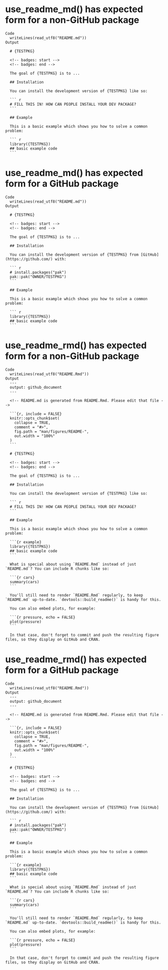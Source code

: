 # use_readme_md() has expected form for a non-GitHub package

    Code
      writeLines(read_utf8("README.md"))
    Output
      
      # {TESTPKG}
      
      <!-- badges: start -->
      <!-- badges: end -->
      
      The goal of {TESTPKG} is to ...
      
      ## Installation
      
      You can install the development version of {TESTPKG} like so:
      
      ``` r
      # FILL THIS IN! HOW CAN PEOPLE INSTALL YOUR DEV PACKAGE?
      ```
      
      ## Example
      
      This is a basic example which shows you how to solve a common problem:
      
      ``` r
      library({TESTPKG})
      ## basic example code
      ```
      

# use_readme_md() has expected form for a GitHub package

    Code
      writeLines(read_utf8("README.md"))
    Output
      
      # {TESTPKG}
      
      <!-- badges: start -->
      <!-- badges: end -->
      
      The goal of {TESTPKG} is to ...
      
      ## Installation
      
      You can install the development version of {TESTPKG} from [GitHub](https://github.com/) with:
      
      ``` r
      # install.packages("pak")
      pak::pak("OWNER/TESTPKG")
      ```
      
      ## Example
      
      This is a basic example which shows you how to solve a common problem:
      
      ``` r
      library({TESTPKG})
      ## basic example code
      ```
      

# use_readme_rmd() has expected form for a non-GitHub package

    Code
      writeLines(read_utf8("README.Rmd"))
    Output
      ---
      output: github_document
      ---
      
      <!-- README.md is generated from README.Rmd. Please edit that file -->
      
      ```{r, include = FALSE}
      knitr::opts_chunk$set(
        collapse = TRUE,
        comment = "#>",
        fig.path = "man/figures/README-",
        out.width = "100%"
      )
      ```
      
      # {TESTPKG}
      
      <!-- badges: start -->
      <!-- badges: end -->
      
      The goal of {TESTPKG} is to ...
      
      ## Installation
      
      You can install the development version of {TESTPKG} like so:
      
      ``` r
      # FILL THIS IN! HOW CAN PEOPLE INSTALL YOUR DEV PACKAGE?
      ```
      
      ## Example
      
      This is a basic example which shows you how to solve a common problem:
      
      ```{r example}
      library({TESTPKG})
      ## basic example code
      ```
      
      What is special about using `README.Rmd` instead of just `README.md`? You can include R chunks like so:
      
      ```{r cars}
      summary(cars)
      ```
      
      You'll still need to render `README.Rmd` regularly, to keep `README.md` up-to-date. `devtools::build_readme()` is handy for this.
      
      You can also embed plots, for example:
      
      ```{r pressure, echo = FALSE}
      plot(pressure)
      ```
      
      In that case, don't forget to commit and push the resulting figure files, so they display on GitHub and CRAN.

# use_readme_rmd() has expected form for a GitHub package

    Code
      writeLines(read_utf8("README.Rmd"))
    Output
      ---
      output: github_document
      ---
      
      <!-- README.md is generated from README.Rmd. Please edit that file -->
      
      ```{r, include = FALSE}
      knitr::opts_chunk$set(
        collapse = TRUE,
        comment = "#>",
        fig.path = "man/figures/README-",
        out.width = "100%"
      )
      ```
      
      # {TESTPKG}
      
      <!-- badges: start -->
      <!-- badges: end -->
      
      The goal of {TESTPKG} is to ...
      
      ## Installation
      
      You can install the development version of {TESTPKG} from [GitHub](https://github.com/) with:
      
      ``` r
      # install.packages("pak")
      pak::pak("OWNER/TESTPKG")
      ```
      
      ## Example
      
      This is a basic example which shows you how to solve a common problem:
      
      ```{r example}
      library({TESTPKG})
      ## basic example code
      ```
      
      What is special about using `README.Rmd` instead of just `README.md`? You can include R chunks like so:
      
      ```{r cars}
      summary(cars)
      ```
      
      You'll still need to render `README.Rmd` regularly, to keep `README.md` up-to-date. `devtools::build_readme()` is handy for this.
      
      You can also embed plots, for example:
      
      ```{r pressure, echo = FALSE}
      plot(pressure)
      ```
      
      In that case, don't forget to commit and push the resulting figure files, so they display on GitHub and CRAN.

